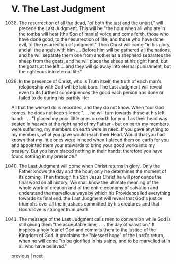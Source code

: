 # V. The Last Judgment

1038. The resurrection of all the dead, "of both the just and the unjust," will precede the Last Judgment. This will be "the hour when all who are in the tombs will hear [the Son of man's] voice and come forth, those who have done good, to the resurrection of life, and those who have done evil, to the resurrection of judgment." Then Christ will come "in his glory, and all the angels with him .... Before him will be gathered all the nations, and he will separate them one from another as a shepherd separates the sheep from the goats, and he will place the sheep at his right hand, but the goats at the left.... and they will go away into eternal punishment, but the righteous into eternal life."

1039. In the presence of Christ, who is Truth itself, the truth of each man's relationship with God will be laid bare. The Last Judgment will reveal even to its furthest consequences the good each person has done or failed to do during his earthly life:

All that the wicked do is recorded, and they do not know. When "our God comes, he does not keep silence.". . . he will turn towards those at his left hand: . . . "I placed my poor little ones on earth for you. I as their head was seated in heaven at the right hand of my Father - but on earth my members were suffering, my members on earth were in need. If you gave anything to my members, what you gave would reach their Head. Would that you had known that my little ones were in need when I placed them on earth for you and appointed them your stewards to bring your good works into my treasury. But you have placed nothing in their hands; therefore you have found nothing in my presence."

1040. The Last Judgment will come when Christ returns in glory. Only the Father knows the day and the hour; only he determines the moment of its coming. Then through his Son Jesus Christ he will pronounce the final word on all history. We shall know the ultimate meaning of the whole work of creation and of the entire economy of salvation and understand the marvellous ways by which his Providence led everything towards its final end. the Last Judgment will reveal that God's justice triumphs over all the injustices committed by his creatures and that God's love is stronger than death.

1041. The message of the Last Judgment calls men to conversion while God is still giving them "the acceptable time, . . . the day of salvation." It inspires a holy fear of God and commits them to the justice of the Kingdom of God. It proclaims the "blessed hope" of the Lord's return, when he will come "to be glorified in his saints, and to be marvelled at in all who have believed."

[previous](https://github.com/Tenari/non-fiction/blob/master/catechism/__P2O.md) | [next](https://github.com/Tenari/non-fiction/blob/master/catechism/__P2Q.md)